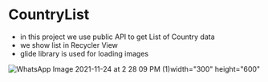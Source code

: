 # CountryList

- in this project we use public API to get List of Country data 
- we show list in Recycler View 
- glide library is used for loading images


![WhatsApp Image 2021-11-24 at 2 28 09 PM (1)](https://user-images.githubusercontent.com/92260200/143230330-4126d69b-20f9-4923-800a-01e8c666b418.jpeg)width="300" height="600"
